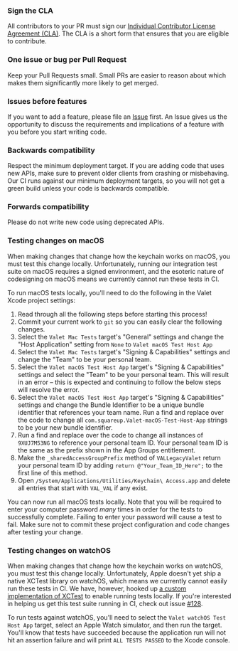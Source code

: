 ### Sign the CLA

All contributors to your PR must sign our [Individual Contributor License Agreement (CLA)](https://spreadsheets.google.com/spreadsheet/viewform?formkey=dDViT2xzUHAwRkI3X3k5Z0lQM091OGc6MQ&ndplr=1). The CLA is a short form that ensures that you are eligible to contribute.

### One issue or bug per Pull Request

Keep your Pull Requests small. Small PRs are easier to reason about which makes them significantly more likely to get merged.

### Issues before features

If you want to add a feature, please file an [Issue](https://github.com/square/Valet/issues) first. An Issue gives us the opportunity to discuss the requirements and implications of a feature with you before you start writing code.

### Backwards compatibility

Respect the minimum deployment target. If you are adding code that uses new APIs, make sure to prevent older clients from crashing or misbehaving. Our CI runs against our minimum deployment targets, so you will not get a green build unless your code is backwards compatible. 

### Forwards compatibility

Please do not write new code using deprecated APIs.

### Testing changes on macOS

When making changes that change how the keychain works on macOS, you must test this change locally. Unfortunately, running our integration test suite on macOS requires a signed environment, and the esoteric nature of codesigning on macOS means we currently cannot run these tests in CI.

To run macOS tests locally, you'll need to do the following in the Valet Xcode project settings:

1. Read through all the following steps before starting this process!
1. Commit your current work to `git` so you can easily clear the following changes.
1. Select the `Valet Mac Tests` target's "General" settings and change the "Host Application" setting from `None` to `Valet macOS Test Host App`
1. Select the `Valet Mac Tests` target's "Signing & Capabilities" settings and change the "Team" to be your personal team.
1. Select the  `Valet macOS Test Host App` target's "Signing & Capabilities" settings and select the "Team" to be your personal team. This will result in an error – this is expected and continuing to follow the below steps will resolve the error.
1. Select the  `Valet macOS Test Host App` target's "Signing & Capabilities" settings and change the Bundle Identifier to be a unique bundle identifier that references your team name. Run a find and replace over the code to change all `com.squareup.Valet-macOS-Test-Host-App` strings to be your new bundle identifier.
1. Run a find and replace over the code to change all instances of `9XUJ7M53NG` to reference your personal team ID. Your personal team ID is the same as the prefix shown in the App Groups entitlement.  
1. Make the `_sharedAccessGroupPrefix` method of `VALLegacyValet` return your personal team ID by adding `return @"Your_Team_ID_Here";` to the first line of this method.
1. Open `/System/Applications/Utilities/Keychain\ Access.app` and delete all entries that start with `VAL_VAL` if any exist.

You can now run all macOS tests locally. Note that you will be required to enter your computer password _many_ times in order for the tests to successfully complete. Failing to enter your password will cause a test to fail. Make sure not to commit these project configuration and code changes after testing your change.

### Testing changes on watchOS

When making changes that change how the keychain works on watchOS, you must test this change locally. Unfortunately, Apple doesn't yet ship a native XCTest library on watchOS, which means we currently cannot easily run these tests in CI. We have, however, hooked up [a custom implementation of XCTest](https://github.com/dfed/XCTest-watchOS) to enable running tests locally. If you're interested in helping us get this test suite running in CI, check out issue [#128](https://github.com/square/Valet/issues/128).

To run tests against watchOS, you'll need to select the `Valet watchOS Test Host App` target, select an Apple Watch simulator, and then run the target. You'll know that tests have succeeded because the application run will not hit an assertion failure and will print `ALL TESTS PASSED` to the Xcode console.
